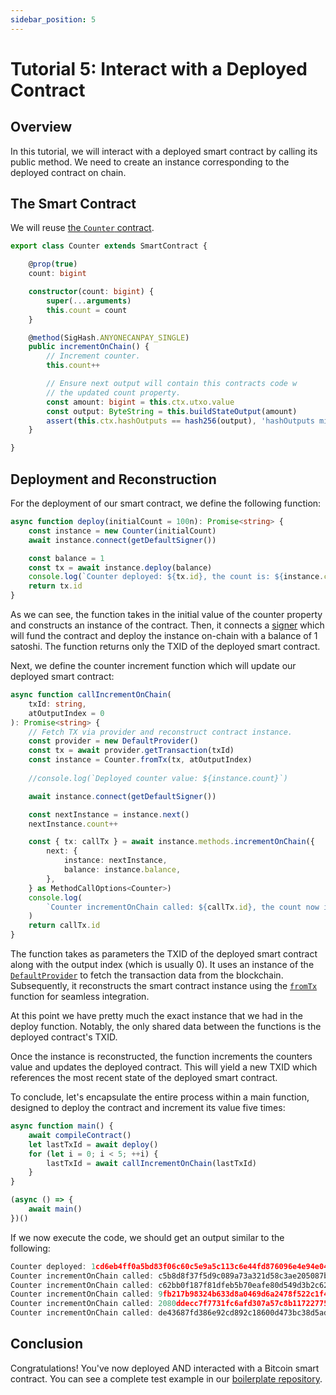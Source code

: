 ```yaml
---
sidebar_position: 5
---
```


# Tutorial 5: Interact with a Deployed Contract

## Overview
In this tutorial, we will interact with a deployed smart contract by calling its public method.
We need to create an instance corresponding to the deployed contract on chain.

## The Smart Contract

We will reuse [the `Counter` contract](../how-to-write-a-contract/stateful-contract.md#create-a-stateful-contract).

```ts
export class Counter extends SmartContract {

    @prop(true)
    count: bigint

    constructor(count: bigint) {
        super(...arguments)
        this.count = count
    }

    @method(SigHash.ANYONECANPAY_SINGLE)
    public incrementOnChain() {
        // Increment counter.
        this.count++

        // Ensure next output will contain this contracts code w
        // the updated count property.
        const amount: bigint = this.ctx.utxo.value
        const output: ByteString = this.buildStateOutput(amount)
        assert(this.ctx.hashOutputs == hash256(output), 'hashOutputs mismatch')
    }

}
```

## Deployment and Reconstruction

For the deployment of our smart contract, we define the following function:

```ts
async function deploy(initialCount = 100n): Promise<string> {
    const instance = new Counter(initialCount)
    await instance.connect(getDefaultSigner())

    const balance = 1
    const tx = await instance.deploy(balance)
    console.log(`Counter deployed: ${tx.id}, the count is: ${instance.count}`)
    return tx.id
}
```

As we can see, the function takes in the initial value of the counter property and constructs an instance of the contract. Then, it connects a [signer](https://scrypt.io/docs/how-to-deploy-and-call-a-contract/#prepare-a-signer-and-provider) which will fund the contract and deploy the instance on-chain with a balance of 1 satoshi. The function returns only the TXID of the deployed smart contract.

Next, we define the counter increment function which will update our deployed smart contract:

```ts
async function callIncrementOnChain(
    txId: string,
    atOutputIndex = 0
): Promise<string> {
    // Fetch TX via provider and reconstruct contract instance.
    const provider = new DefaultProvider()
    const tx = await provider.getTransaction(txId)
    const instance = Counter.fromTx(tx, atOutputIndex)
    
    //console.log(`Deployed counter value: ${instance.count}`)

    await instance.connect(getDefaultSigner())

    const nextInstance = instance.next()
    nextInstance.count++

    const { tx: callTx } = await instance.methods.incrementOnChain({
        next: {
            instance: nextInstance,
            balance: instance.balance,
        },
    } as MethodCallOptions<Counter>)
    console.log(
        `Counter incrementOnChain called: ${callTx.id}, the count now is: ${nextInstance.count}`
    )
    return callTx.id
}
```

The function takes as parameters the TXID of the deployed smart contract along with the output index (which is usually 0). It uses an instance of the [`DefaultProvider`](../reference/classes/DefaultProvider) to fetch the transaction data from the blockchain. Subsequently, it reconstructs the smart contract instance using the [`fromTx`](../how-to-write-a-contract/built-ins.md#fromtx) function for seamless integration.

At this point we have pretty much the exact instance that we had in the deploy function. Notably, the only shared data between the functions is the deployed contract's TXID.

Once the instance is reconstructed, the function increments the counters value and updates the deployed contract. This will yield a new TXID which references the most recent state of the deployed smart contract.

To conclude, let's encapsulate the entire process within a main function, designed to deploy the contract and increment its value five times:

```ts
async function main() {
    await compileContract()
    let lastTxId = await deploy()
    for (let i = 0; i < 5; ++i) {
        lastTxId = await callIncrementOnChain(lastTxId)
    }
}

(async () => {
    await main()
})()
```

If we now execute the code, we should get an output similar to the following:

```ts
Counter deployed: 1cd6eb4ff0a5bd83f06c60c5e9a5c113c6e44fd876096e4e94e04a80fee8c8ca, the count is: 100
Counter incrementOnChain called: c5b8d8f37f5d9c089a73a321d58c3ae205087ba21c1e32ed09a1b2fbd4f65330, the count now is: 101
Counter incrementOnChain called: c62bb0f187f81dfeb5b70eafe80d549d3b2c6219e16d9575639b4fbdffd1d391, the count now is: 102
Counter incrementOnChain called: 9fb217b98324b633d8a0469d6a2478f522c1f40c0b6d806430efe5ae5457ca0e, the count now is: 103
Counter incrementOnChain called: 2080ddecc7f7731fc6afd307a57c8b117227755bd7b82eb0bc7cd8b78417ad9a, the count now is: 104
Counter incrementOnChain called: de43687fd386e92cd892c18600d473bc38d5adb0cc34bbda892b94c61b5d5eb8, the count now is: 105
```

## Conclusion

Congratulations! You've now deployed AND interacted with a Bitcoin smart contract.
You can see a complete test example in our [boilerplate repository](https://github.com/sCrypt-Inc/boilerplate/blob/master/tests/testnet/counterFromTx.ts).
